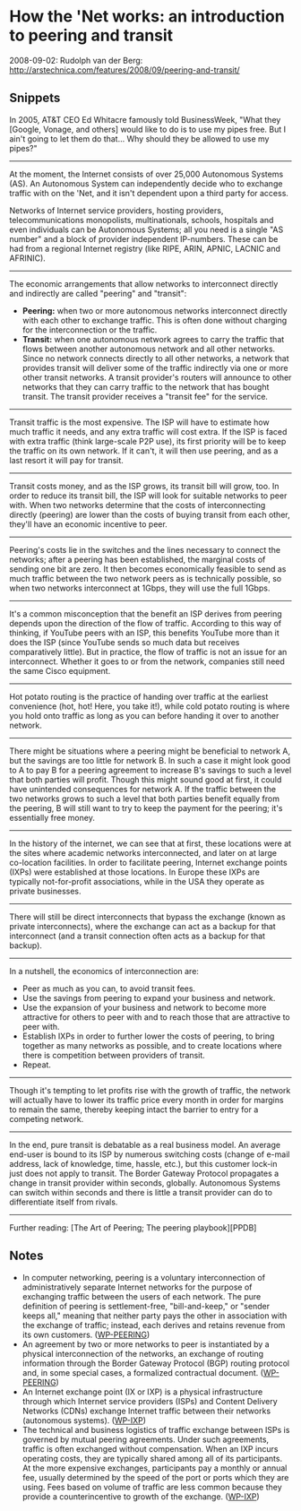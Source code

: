 How the 'Net works: an introduction to peering and transit
==========================================================
2008-09-02: Rudolph van der Berg: http://arstechnica.com/features/2008/09/peering-and-transit/

Snippets
--------
In 2005, AT&T CEO Ed Whitacre famously told BusinessWeek, "What they
[Google, Vonage, and others] would like to do is to use my pipes free.
But I ain't going to let them do that... Why should they be allowed to
use my pipes?"

---

At the moment, the Internet consists of over 25,000 Autonomous Systems
(AS). An Autonomous System can independently decide who to exchange
traffic with on the 'Net, and it isn't dependent upon a third party for
access.

Networks of Internet service providers, hosting providers,
telecommunications monopolists, multinationals, schools, hospitals and
even individuals can be Autonomous Systems; all you need is a single "AS
number" and a block of provider independent IP-numbers. These can be had
from a regional Internet registry (like RIPE, ARIN, APNIC, LACNIC and
AFRINIC).

---

The economic arrangements that allow networks to interconnect directly
and indirectly are called "peering" and "transit":

  - **Peering:** when two or more autonomous networks interconnect
    directly with each other to exchange traffic. This is often done
    without charging for the interconnection or the traffic.
  - **Transit:** when one autonomous network agrees to carry the traffic
    that flows between another autonomous network and all other
    networks. Since no network connects directly to all other networks,
    a network that provides transit will deliver some of the traffic
    indirectly via one or more other transit networks. A transit
    provider's routers will announce to other networks that they can
    carry traffic to the network that has bought transit. The transit
    provider receives a "transit fee" for the service.

---

Transit traffic is the most expensive. The ISP will have to estimate how
much traffic it needs, and any extra traffic will cost extra. If the ISP
is faced with extra traffic (think large-scale P2P use), its first
priority will be to keep the traffic on its own network. If it can't, it
will then use peering, and as a last resort it will pay for transit.

---

Transit costs money, and as the ISP grows, its transit bill will grow,
too. In order to reduce its transit bill, the ISP will look for suitable
networks to peer with. When two networks determine that the costs of
interconnecting directly (peering) are lower than the costs of buying
transit from each other, they'll have an economic incentive to peer.

---

Peering's costs lie in the switches and the lines necessary to connect
the networks; after a peering has been established, the marginal costs
of sending one bit are zero. It then becomes economically feasible to
send as much traffic between the two network peers as is technically
possible, so when two networks interconnect at 1Gbps, they will use the
full 1Gbps.

---

It's a common misconception that the benefit an ISP derives from peering
depends upon the direction of the flow of traffic. According to this way
of thinking, if YouTube peers with an ISP, this benefits YouTube more
than it does the ISP (since YouTube sends so much data but receives
comparatively little). But in practice, the flow of traffic is not an
issue for an interconnect. Whether it goes to or from the network,
companies still need the same Cisco equipment.

---

Hot potato routing is the practice of handing over traffic at the
earliest convenience (hot, hot! Here, you take it!), while cold potato
routing is where you hold onto traffic as long as you can before handing
it over to another network.

---

There might be situations where a peering might be beneficial to network
A, but the savings are too little for network B. In such a case it might
look good to A to pay B for a peering agreement to increase B's savings
to such a level that both parties will profit. Though this might sound
good at first, it could have unintended consequences for network A. If
the traffic between the two networks grows to such a level that both
parties benefit equally from the peering, B will still want to try to
keep the payment for the peering; it's essentially free money.

---

In the history of the internet, we can see that at first, these
locations were at the sites where academic networks interconnected, and
later on at large co-location facilities. In order to facilitate
peering, Internet exchange points (IXPs) were established at those
locations. In Europe these IXPs are typically not-for-profit
associations, while in the USA they operate as private businesses.

---

There will still be direct interconnects that bypass the exchange (known
as private interconnects), where the exchange can act as a backup for
that interconnect (and a transit connection often acts as a backup for
that backup).

---

In a nutshell, the economics of interconnection are:

  - Peer as much as you can, to avoid transit fees.
  - Use the savings from peering to expand your business and network.
  - Use the expansion of your business and network to become more
    attractive for others to peer with and to reach those that are
    attractive to peer with.
  - Establish IXPs in order to further lower the costs of peering, to
    bring together as many networks as possible, and to create locations
    where there is competition between providers of transit.
  - Repeat.

---

Though it's tempting to let profits rise with the growth of traffic, the
network will actually have to lower its traffic price every month in
order for margins to remain the same, thereby keeping intact the barrier
to entry for a competing network.

---

In the end, pure transit is debatable as a real business model. An
average end-user is bound to its ISP by numerous switching costs (change
of e-mail address, lack of knowledge, time, hassle, etc.), but this
customer lock-in just does not apply to transit. The Border Gateway
Protocol propagates a change in transit provider within seconds,
globally. Autonomous Systems can switch within seconds and there is
little a transit provider can do to differentiate itself from rivals.

---

Further reading: [The Art of Peering; The peering playbook][PPDB]

[PPB]: http://www.blogg.ch/uploads/peering-playbook.pdf


Notes
-----
- In computer networking, peering is a voluntary interconnection of
  administratively separate Internet networks for the purpose of
  exchanging traffic between the users of each network. The pure
  definition of peering is settlement-free, "bill-and-keep," or "sender
  keeps all," meaning that neither party pays the other in association
  with the exchange of traffic; instead, each derives and retains
  revenue from its own customers. ([WP-PEERING][])
- An agreement by two or more networks to peer is instantiated by a
  physical interconnection of the networks, an exchange of routing
  information through the Border Gateway Protocol (BGP) routing protocol
  and, in some special cases, a formalized contractual document. ([WP-PEERING][])
- An Internet exchange point (IX or IXP) is a physical infrastructure
  through which Internet service providers (ISPs) and Content Delivery
  Networks (CDNs) exchange Internet traffic between their networks
  (autonomous systems). ([WP-IXP][])
- The technical and business logistics of traffic exchange between ISPs
  is governed by mutual peering agreements. Under such agreements,
  traffic is often exchanged without compensation. When an IXP incurs
  operating costs, they are typically shared among all of its
  participants. At the more expensive exchanges, participants pay a
  monthly or annual fee, usually determined by the speed of the port or
  ports which they are using. Fees based on volume of traffic are less
  common because they provide a counterincentive to growth of the
  exchange. ([WP-IXP][])

[WP-PEERING]: https://en.wikipedia.org/wiki/Peering
[WP-IXP]: https://en.wikipedia.org/wiki/Internet_exchange_point
